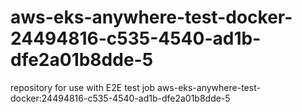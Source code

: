 # aws-eks-anywhere-test-docker-24494816-c535-4540-ad1b-dfe2a01b8dde-5
repository for use with E2E test job aws-eks-anywhere-test-docker:24494816-c535-4540-ad1b-dfe2a01b8dde-5
